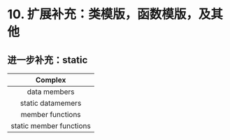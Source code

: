 # 10. 扩展补充：类模版，函数模版，及其他

## 进一步补充：static

|         Complex         |
| :---------------------: |
|      data members       |
|    static datamemers    |
|    member functions     |
| static member functions |



